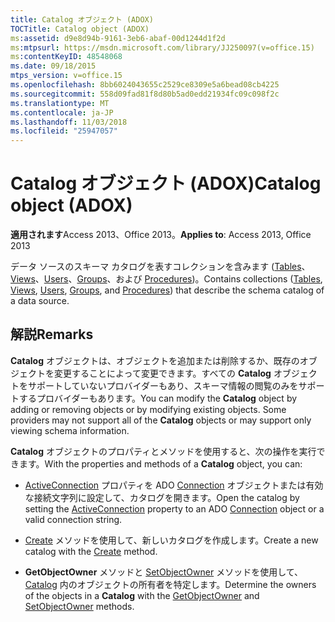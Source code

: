 ```yaml
---
title: Catalog オブジェクト (ADOX)
TOCTitle: Catalog object (ADOX)
ms:assetid: d9e8d94b-9161-3eb6-abaf-00d1244d1f2d
ms:mtpsurl: https://msdn.microsoft.com/library/JJ250097(v=office.15)
ms:contentKeyID: 48548068
ms.date: 09/18/2015
mtps_version: v=office.15
ms.openlocfilehash: 8bb6024043655c2529ce8309e5a6bead08cb4225
ms.sourcegitcommit: 558d09fad81f8d80b5ad0edd21934fc09c098f2c
ms.translationtype: MT
ms.contentlocale: ja-JP
ms.lasthandoff: 11/03/2018
ms.locfileid: "25947057"
---
```

# <a name="catalog-object-adox"></a><span data-ttu-id="670ac-102">Catalog オブジェクト (ADOX)</span><span class="sxs-lookup"><span data-stu-id="670ac-102">Catalog object (ADOX)</span></span>


<span data-ttu-id="670ac-103">**適用されます**Access 2013、Office 2013。</span><span class="sxs-lookup"><span data-stu-id="670ac-103">**Applies to**: Access 2013, Office 2013</span></span>

<span data-ttu-id="670ac-104">データ ソースのスキーマ カタログを表すコレクションを含みます ([Tables](tables-collection-adox.md)、[Views](views-collection-adox.md)、[Users](users-collection-adox.md)、[Groups](groups-collection-adox.md)、および [Procedures](procedures-collection-adox.md))。</span><span class="sxs-lookup"><span data-stu-id="670ac-104">Contains collections ([Tables](tables-collection-adox.md), [Views](views-collection-adox.md), [Users](users-collection-adox.md), [Groups](groups-collection-adox.md), and [Procedures](procedures-collection-adox.md)) that describe the schema catalog of a data source.</span></span>

## <a name="remarks"></a><span data-ttu-id="670ac-105">解説</span><span class="sxs-lookup"><span data-stu-id="670ac-105">Remarks</span></span>

<span data-ttu-id="670ac-p101">**Catalog** オブジェクトは、オブジェクトを追加または削除するか、既存のオブジェクトを変更することによって変更できます。すべての **Catalog** オブジェクトをサポートしていないプロバイダーもあり、スキーマ情報の閲覧のみをサポートするプロバイダーもあります。</span><span class="sxs-lookup"><span data-stu-id="670ac-p101">You can modify the **Catalog** object by adding or removing objects or by modifying existing objects. Some providers may not support all of the **Catalog** objects or may support only viewing schema information.</span></span>

<span data-ttu-id="670ac-108">**Catalog** オブジェクトのプロパティとメソッドを使用すると、次の操作を実行できます。</span><span class="sxs-lookup"><span data-stu-id="670ac-108">With the properties and methods of a **Catalog** object, you can:</span></span>

- <span data-ttu-id="670ac-109">[ActiveConnection](activeconnection-property-adox.md) プロパティを ADO [Connection](connection-object-ado.md) オブジェクトまたは有効な接続文字列に設定して、カタログを開きます。</span><span class="sxs-lookup"><span data-stu-id="670ac-109">Open the catalog by setting the [ActiveConnection](activeconnection-property-adox.md) property to an ADO [Connection](connection-object-ado.md) object or a valid connection string.</span></span>

- <span data-ttu-id="670ac-110">[Create](create-method-adox.md) メソッドを使用して、新しいカタログを作成します。</span><span class="sxs-lookup"><span data-stu-id="670ac-110">Create a new catalog with the [Create](create-method-adox.md) method.</span></span>

- <span data-ttu-id="670ac-111">**GetObjectOwner** メソッドと [SetObjectOwner](getobjectowner-method-adox.md) メソッドを使用して、 [Catalog](https://msdn.microsoft.com/library/jj249006\(v=office.15\)) 内のオブジェクトの所有者を特定します。</span><span class="sxs-lookup"><span data-stu-id="670ac-111">Determine the owners of the objects in a **Catalog** with the [GetObjectOwner](getobjectowner-method-adox.md) and [SetObjectOwner](https://msdn.microsoft.com/library/jj249006\(v=office.15\)) methods.</span></span>

